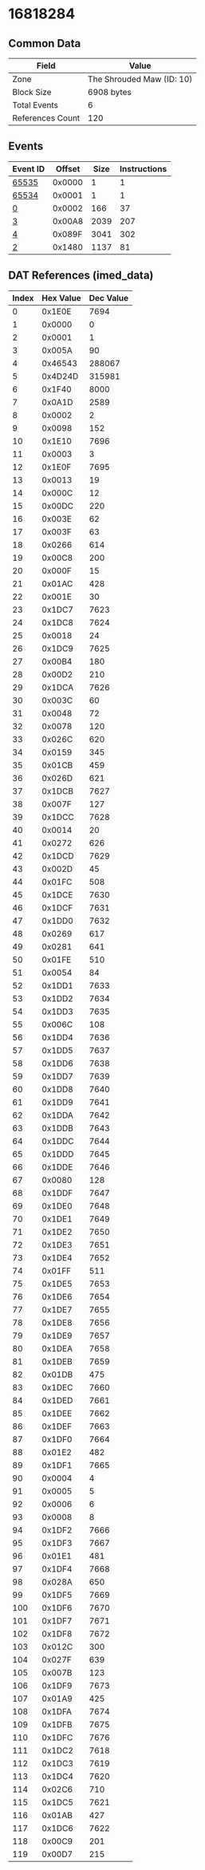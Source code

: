 # 16818284

## Common Data

| Field            | Value                     |
|------------------|---------------------------|
| Zone             | The Shrouded Maw (ID: 10) |
| Block Size       | 6908 bytes                |
| Total Events     | 6                         |
| References Count | 120                       |

## Events

| Event ID            | Offset   |   Size |   Instructions |
|---------------------|----------|--------|----------------|
| [65535](./65535.md) | 0x0000   |      1 |              1 |
| [65534](./65534.md) | 0x0001   |      1 |              1 |
| [0](./0.md)         | 0x0002   |    166 |             37 |
| [3](./3.md)         | 0x00A8   |   2039 |            207 |
| [4](./4.md)         | 0x089F   |   3041 |            302 |
| [2](./2.md)         | 0x1480   |   1137 |             81 |

## DAT References (imed_data)

|   Index | Hex Value   |   Dec Value |
|---------|-------------|-------------|
|       0 | 0x1E0E      |        7694 |
|       1 | 0x0000      |           0 |
|       2 | 0x0001      |           1 |
|       3 | 0x005A      |          90 |
|       4 | 0x46543     |      288067 |
|       5 | 0x4D24D     |      315981 |
|       6 | 0x1F40      |        8000 |
|       7 | 0x0A1D      |        2589 |
|       8 | 0x0002      |           2 |
|       9 | 0x0098      |         152 |
|      10 | 0x1E10      |        7696 |
|      11 | 0x0003      |           3 |
|      12 | 0x1E0F      |        7695 |
|      13 | 0x0013      |          19 |
|      14 | 0x000C      |          12 |
|      15 | 0x00DC      |         220 |
|      16 | 0x003E      |          62 |
|      17 | 0x003F      |          63 |
|      18 | 0x0266      |         614 |
|      19 | 0x00C8      |         200 |
|      20 | 0x000F      |          15 |
|      21 | 0x01AC      |         428 |
|      22 | 0x001E      |          30 |
|      23 | 0x1DC7      |        7623 |
|      24 | 0x1DC8      |        7624 |
|      25 | 0x0018      |          24 |
|      26 | 0x1DC9      |        7625 |
|      27 | 0x00B4      |         180 |
|      28 | 0x00D2      |         210 |
|      29 | 0x1DCA      |        7626 |
|      30 | 0x003C      |          60 |
|      31 | 0x0048      |          72 |
|      32 | 0x0078      |         120 |
|      33 | 0x026C      |         620 |
|      34 | 0x0159      |         345 |
|      35 | 0x01CB      |         459 |
|      36 | 0x026D      |         621 |
|      37 | 0x1DCB      |        7627 |
|      38 | 0x007F      |         127 |
|      39 | 0x1DCC      |        7628 |
|      40 | 0x0014      |          20 |
|      41 | 0x0272      |         626 |
|      42 | 0x1DCD      |        7629 |
|      43 | 0x002D      |          45 |
|      44 | 0x01FC      |         508 |
|      45 | 0x1DCE      |        7630 |
|      46 | 0x1DCF      |        7631 |
|      47 | 0x1DD0      |        7632 |
|      48 | 0x0269      |         617 |
|      49 | 0x0281      |         641 |
|      50 | 0x01FE      |         510 |
|      51 | 0x0054      |          84 |
|      52 | 0x1DD1      |        7633 |
|      53 | 0x1DD2      |        7634 |
|      54 | 0x1DD3      |        7635 |
|      55 | 0x006C      |         108 |
|      56 | 0x1DD4      |        7636 |
|      57 | 0x1DD5      |        7637 |
|      58 | 0x1DD6      |        7638 |
|      59 | 0x1DD7      |        7639 |
|      60 | 0x1DD8      |        7640 |
|      61 | 0x1DD9      |        7641 |
|      62 | 0x1DDA      |        7642 |
|      63 | 0x1DDB      |        7643 |
|      64 | 0x1DDC      |        7644 |
|      65 | 0x1DDD      |        7645 |
|      66 | 0x1DDE      |        7646 |
|      67 | 0x0080      |         128 |
|      68 | 0x1DDF      |        7647 |
|      69 | 0x1DE0      |        7648 |
|      70 | 0x1DE1      |        7649 |
|      71 | 0x1DE2      |        7650 |
|      72 | 0x1DE3      |        7651 |
|      73 | 0x1DE4      |        7652 |
|      74 | 0x01FF      |         511 |
|      75 | 0x1DE5      |        7653 |
|      76 | 0x1DE6      |        7654 |
|      77 | 0x1DE7      |        7655 |
|      78 | 0x1DE8      |        7656 |
|      79 | 0x1DE9      |        7657 |
|      80 | 0x1DEA      |        7658 |
|      81 | 0x1DEB      |        7659 |
|      82 | 0x01DB      |         475 |
|      83 | 0x1DEC      |        7660 |
|      84 | 0x1DED      |        7661 |
|      85 | 0x1DEE      |        7662 |
|      86 | 0x1DEF      |        7663 |
|      87 | 0x1DF0      |        7664 |
|      88 | 0x01E2      |         482 |
|      89 | 0x1DF1      |        7665 |
|      90 | 0x0004      |           4 |
|      91 | 0x0005      |           5 |
|      92 | 0x0006      |           6 |
|      93 | 0x0008      |           8 |
|      94 | 0x1DF2      |        7666 |
|      95 | 0x1DF3      |        7667 |
|      96 | 0x01E1      |         481 |
|      97 | 0x1DF4      |        7668 |
|      98 | 0x028A      |         650 |
|      99 | 0x1DF5      |        7669 |
|     100 | 0x1DF6      |        7670 |
|     101 | 0x1DF7      |        7671 |
|     102 | 0x1DF8      |        7672 |
|     103 | 0x012C      |         300 |
|     104 | 0x027F      |         639 |
|     105 | 0x007B      |         123 |
|     106 | 0x1DF9      |        7673 |
|     107 | 0x01A9      |         425 |
|     108 | 0x1DFA      |        7674 |
|     109 | 0x1DFB      |        7675 |
|     110 | 0x1DFC      |        7676 |
|     111 | 0x1DC2      |        7618 |
|     112 | 0x1DC3      |        7619 |
|     113 | 0x1DC4      |        7620 |
|     114 | 0x02C6      |         710 |
|     115 | 0x1DC5      |        7621 |
|     116 | 0x01AB      |         427 |
|     117 | 0x1DC6      |        7622 |
|     118 | 0x00C9      |         201 |
|     119 | 0x00D7      |         215 |
